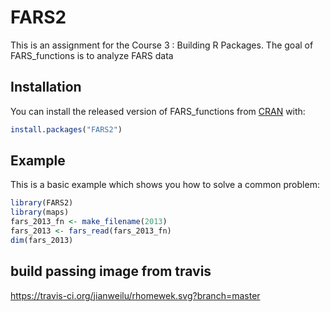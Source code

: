 
<!-- README.md is generated from README.Rmd. Please edit that file -->

# FARS2

<!-- badges: start -->

<!-- badges: end -->

This is an assignment for the Course 3 : Building R Packages. 
The goal of FARS\_functions is to analyze FARS data

## Installation

You can install the released version of FARS\_functions from
[CRAN](https://CRAN.R-project.org) with:

``` r
install.packages("FARS2")
```

## Example

This is a basic example which shows you how to solve a common problem:

``` r
library(FARS2)
library(maps)
fars_2013_fn <- make_filename(2013)
fars_2013 <- fars_read(fars_2013_fn) 
dim(fars_2013)
```
## build passing image from travis
https://travis-ci.org/jianweilu/rhomewek.svg?branch=master
